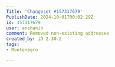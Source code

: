 ```yaml
---
Title: 'Changeset #157317679'
PublishDate: 2024-10-01T00:02:29Z
id: 157317679
user: anshanin
comment: Removed non-existing addresses
created_by: iD 2.30.2
tags:
- Montenegro

---
```

